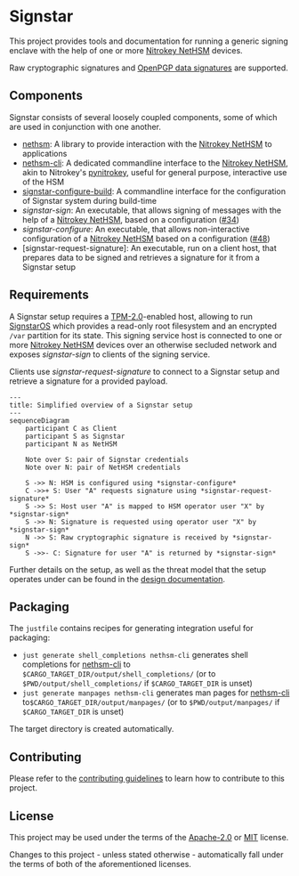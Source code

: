 # Signstar

This project provides tools and documentation for running a generic signing enclave with the help of one or more [Nitrokey NetHSM] devices.

Raw cryptographic signatures and [OpenPGP data signatures] are supported.

## Components

Signstar consists of several loosely coupled components, some of which are used in conjunction with one another.

- [nethsm]: A library to provide interaction with the [Nitrokey NetHSM] to applications
- [nethsm-cli]: A dedicated commandline interface to the [Nitrokey NetHSM], akin to Nitrokey's [pynitrokey], useful for general purpose, interactive use of the HSM
- [signstar-configure-build]: A commandline interface for the configuration of Signstar system during build-time
- *signstar-sign*: An executable, that allows signing of messages with the help of a [Nitrokey NetHSM], based on a configuration ([#34])
- *signstar-configure*: An executable, that allows non-interactive configuration of a [Nitrokey NetHSM] based on a configuration ([#48])
- [signstar-request-signature]: An executable, run on a client host, that prepares data to be signed and retrieves a signature for it from a Signstar setup

## Requirements

A Signstar setup requires a [TPM-2.0]-enabled host, allowing to run [SignstarOS] which provides a read-only root filesystem and an encrypted `/var` partition for its state.
This signing service host is connected to one or more [Nitrokey NetHSM] devices over an otherwise secluded network and exposes *signstar-sign* to clients of the signing service.

Clients use *signstar-request-signature* to connect to a Signstar setup and retrieve a signature for a provided payload.

```mermaid
---
title: Simplified overview of a Signstar setup
---
sequenceDiagram
    participant C as Client
    participant S as Signstar
    participant N as NetHSM

    Note over S: pair of Signstar credentials
    Note over N: pair of NetHSM credentials

    S ->> N: HSM is configured using *signstar-configure*
    C ->>+ S: User "A" requests signature using *signstar-request-signature*
    S ->> S: Host user "A" is mapped to HSM operator user "X" by *signstar-sign*
    S ->> N: Signature is requested using operator user "X" by *signstar-sign*
    N ->> S: Raw cryptographic signature is received by *signstar-sign*
    S ->>- C: Signature for user "A" is returned by *signstar-sign*
```

Further details on the setup, as well as the threat model that the setup operates under can be found in the [design documentation].

## Packaging

The `justfile` contains recipes for generating integration useful for packaging:

- `just generate shell_completions nethsm-cli` generates shell completions for [nethsm-cli] to `$CARGO_TARGET_DIR/output/shell_completions/` (or to `$PWD/output/shell_completions/` if `$CARGO_TARGET_DIR` is unset)
- `just generate manpages nethsm-cli` generates man pages for [nethsm-cli] to`$CARGO_TARGET_DIR/output/manpages/` (or to `$PWD/output/manpages/` if `$CARGO_TARGET_DIR` is unset)

The target directory is created automatically.

## Contributing

Please refer to the [contributing guidelines] to learn how to contribute to this project.

## License

This project may be used under the terms of the [Apache-2.0] or [MIT] license.

Changes to this project - unless stated otherwise - automatically fall under the terms of both of the aforementioned licenses.

[Apache-2.0]: https://www.apache.org/licenses/LICENSE-2.0
[MIT]: https://opensource.org/licenses/MIT
[Nitrokey NetHSM]: https://www.nitrokey.com/products/nethsm
[OpenPGP data signatures]: https://openpgp.dev/book/signing_data.html
[SignstarOS]: resources/mkosi/signstar/README.md
[TPM-2.0]: https://en.wikipedia.org/wiki/Trusted_Platform_Module
[design documentation]: resources/docs/design.md
[contributing guidelines]: CONTRIBUTING.md
[nethsm]: nethsm/
[nethsm-cli]: nethsm-cli/
[pynitrokey]: https://github.com/Nitrokey/pynitrokey
[signstar-configure-build]: signstar-configure-build/
[#34]: https://gitlab.archlinux.org/archlinux/signstar/-/issues/34
[#48]: https://gitlab.archlinux.org/archlinux/signstar/-/issues/48
[#49]: https://gitlab.archlinux.org/archlinux/signstar/-/issues/49
